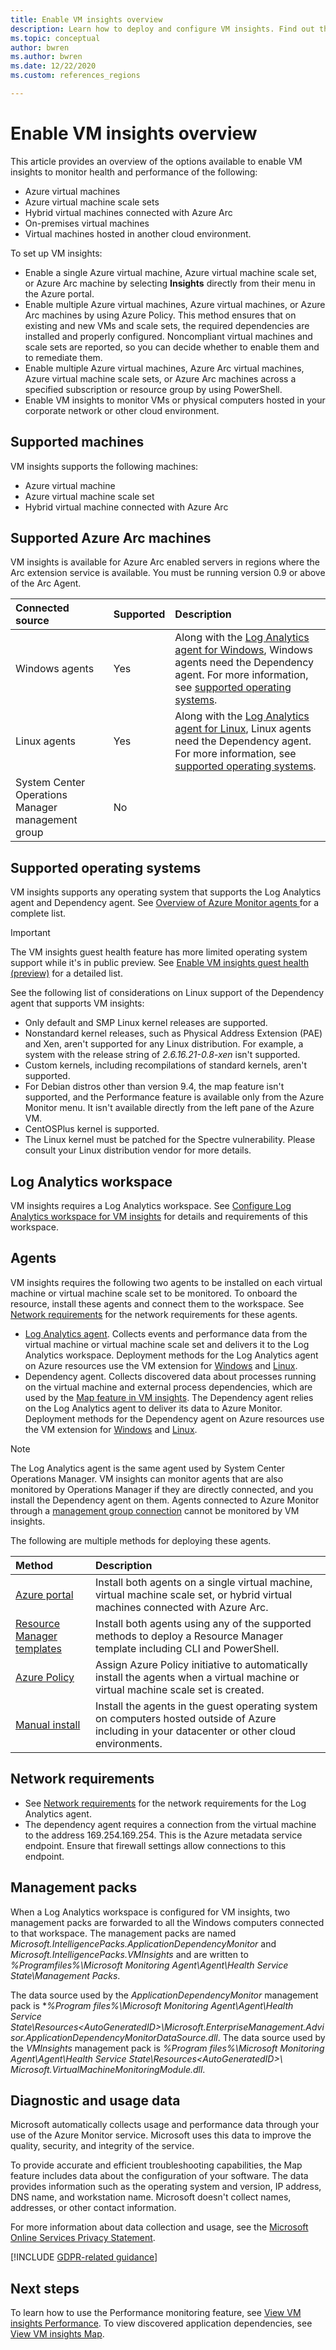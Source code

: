 ```yaml
---
title: Enable VM insights overview
description: Learn how to deploy and configure VM insights. Find out the system requirements.
ms.topic: conceptual
author: bwren
ms.author: bwren
ms.date: 12/22/2020
ms.custom: references_regions

---
```


# Enable VM insights overview

This article provides an overview of the options available to enable VM insights to monitor health and performance of the following:

- Azure virtual machines 
- Azure virtual machine scale sets
- Hybrid virtual machines connected with Azure Arc
- On-premises virtual machines
- Virtual machines hosted in another cloud environment.  

To set up VM insights:

* Enable a single Azure virtual machine, Azure virtual machine scale set, or Azure Arc machine by selecting **Insights** directly from their menu in the Azure portal.
* Enable multiple Azure virtual machines, Azure virtual machines, or Azure Arc machines by using Azure Policy. This method ensures that on existing and new VMs and scale sets, the required dependencies are installed and properly configured. Noncompliant virtual machines and scale sets are reported, so you can decide whether to enable them and to remediate them.
* Enable multiple Azure virtual machines, Azure Arc virtual machines, Azure virtual machine scale sets, or Azure Arc machines across a specified subscription or resource group by using PowerShell.
* Enable VM insights to monitor VMs or physical computers hosted in your corporate network or other cloud environment.

## Supported machines
VM insights supports the following machines:

- Azure virtual machine
- Azure virtual machine scale set
- Hybrid virtual machine connected with Azure Arc


## Supported Azure Arc machines
VM insights is available for Azure Arc enabled servers in regions where the Arc extension service is available. You must be running version 0.9 or above of the Arc Agent.

| Connected source | Supported | Description |
|:--|:--|:--|
| Windows agents | Yes | Along with the [Log Analytics agent for Windows](../agents/log-analytics-agent.md), Windows agents need the Dependency agent. For more information, see [supported operating systems](../agents/agents-overview.md#supported-operating-systems). |
| Linux agents | Yes | Along with the [Log Analytics agent for Linux](../agents/log-analytics-agent.md), Linux agents need the Dependency agent. For more information, see [supported operating systems](#supported-operating-systems). |
| System Center Operations Manager management group | No | |

## Supported operating systems

VM insights supports any operating system that supports the Log Analytics agent and Dependency agent. See [Overview of Azure Monitor agents
](../agents/agents-overview.md#supported-operating-systems) for a complete list.

> [!IMPORTANT]
> The VM insights guest health feature has more limited operating system support while it's in public preview. See [Enable VM insights guest health (preview)](../vm/vminsights-health-enable.md) for a detailed list.

See the following list of considerations on Linux support of the Dependency agent that supports VM insights:

- Only default and SMP Linux kernel releases are supported.
- Nonstandard kernel releases, such as Physical Address Extension (PAE) and Xen, aren't supported for any Linux distribution. For example, a system with the release string of *2.6.16.21-0.8-xen* isn't supported.
- Custom kernels, including recompilations of standard kernels, aren't supported.
- For Debian distros other than version 9.4, the map feature isn't supported, and the Performance feature is available only from the Azure Monitor menu. It isn't available directly from the left pane of the Azure VM.
- CentOSPlus kernel is supported.
- The Linux kernel must be patched for the Spectre vulnerability. Please consult your Linux distribution vendor for more details.
## Log Analytics workspace
VM insights requires a Log Analytics workspace. See [Configure Log Analytics workspace for VM insights](vminsights-configure-workspace.md) for details and requirements of this workspace.
## Agents
VM insights requires the following two agents to be installed on each virtual machine or virtual machine scale set to be monitored. To onboard the resource, install these agents and connect them to the workspace.  See [Network requirements](../agents/log-analytics-agent.md#network-requirements) for the network requirements for these agents.

- [Log Analytics agent](../agents/log-analytics-agent.md). Collects events and performance data from the virtual machine or virtual machine scale set and delivers it to the Log Analytics workspace. Deployment methods for the Log Analytics agent on Azure resources use the VM extension for [Windows](../../virtual-machines/extensions/oms-windows.md) and [Linux](../../virtual-machines/extensions/oms-linux.md).
- Dependency agent. Collects discovered data about processes running on the virtual machine and external process dependencies, which are used by the [Map feature in VM insights](../vm/vminsights-maps.md). The Dependency agent relies on the Log Analytics agent to deliver its data to Azure Monitor. Deployment methods for the Dependency agent on Azure resources use the VM extension for [Windows](../../virtual-machines/extensions/agent-dependency-windows.md) and [Linux](../../virtual-machines/extensions/agent-dependency-linux.md).

> [!NOTE]
> The Log Analytics agent is the same agent used by System Center Operations Manager. VM insights can monitor agents that are also monitored by Operations Manager if they are directly connected, and you install the Dependency agent on them. Agents connected to Azure Monitor through a [management group connection](../tform/../agents/om-agents.md) cannot be monitored by VM insights.

The following are multiple methods for deploying these agents. 

| Method | Description |
|:---|:---|
| [Azure portal](../vm/vminsights-enable-portal.md) | Install both agents on a single virtual machine, virtual machine scale set, or hybrid virtual machines connected with Azure Arc. |
| [Resource Manager templates](../vm/vminsights-enable-resource-manager.md) | Install both agents using any of the supported methods to deploy a Resource Manager template including CLI and PowerShell. |
| [Azure Policy](../vm/vminsights-enable-policy.md) | Assign  Azure Policy initiative to automatically install the agents when a virtual machine or virtual machine scale set is created. |
| [Manual install](../vm/vminsights-enable-hybrid.md) | Install the agents in the guest operating system on computers hosted outside of Azure including in your datacenter or other cloud environments. |


## Network requirements

- See [Network requirements](../agents/log-analytics-agent.md#network-requirements) for the network requirements for the Log Analytics agent.
- The dependency agent requires a connection from the virtual machine to the address 169.254.169.254. This is the Azure metadata service endpoint. Ensure that firewall settings allow connections to this endpoint.


## Management packs
When a Log Analytics workspace is configured for VM insights, two management packs are forwarded to all the Windows computers connected to that workspace. The management packs are named *Microsoft.IntelligencePacks.ApplicationDependencyMonitor* and *Microsoft.IntelligencePacks.VMInsights* and are written to *%Programfiles%\Microsoft Monitoring Agent\Agent\Health Service State\Management Packs*. 

The data source used by the *ApplicationDependencyMonitor* management pack is **%Program files%\Microsoft Monitoring Agent\Agent\Health Service State\Resources\<AutoGeneratedID>\Microsoft.EnterpriseManagement.Advisor.ApplicationDependencyMonitorDataSource.dll*. The data source used by the *VMInsights* management pack is *%Program files%\Microsoft Monitoring Agent\Agent\Health Service State\Resources\<AutoGeneratedID>\ Microsoft.VirtualMachineMonitoringModule.dll*.

## Diagnostic and usage data

Microsoft automatically collects usage and performance data through your use of the Azure Monitor service. Microsoft uses this data to improve the quality, security, and integrity of the service. 

To provide accurate and efficient troubleshooting capabilities, the Map feature includes data about the configuration of your software. The data provides information such as the operating system and version, IP address, DNS name, and workstation name. Microsoft doesn't collect names, addresses, or other contact information.

For more information about data collection and usage, see the [Microsoft Online Services Privacy Statement](https://go.microsoft.com/fwlink/?LinkId=512132).

[!INCLUDE [GDPR-related guidance](../../../includes/gdpr-dsr-and-stp-note.md)]

## Next steps

To learn how to use the Performance monitoring feature, see [View VM insights Performance](../vm/vminsights-performance.md). To view discovered application dependencies, see [View VM insights Map](../vm/vminsights-maps.md).
